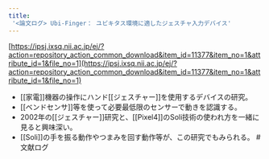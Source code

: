```yaml
---
title:
 '<論文ログ> Ubi-Finger： ユビキタス環境に適したジェスチャ入力デバイス'
---
```


[https://ipsj.ixsq.nii.ac.jp/ej/?action=repository_action_common_download&item_id=11377&item_no=1&attribute_id=1&file_no=1](https://ipsj.ixsq.nii.ac.jp/ej/?action=repository_action_common_download&item_id=11377&item_no=1&attribute_id=1&file_no=1)
- [[家電]]機器の操作にハンド[[ジェスチャー]]を使用するデバイスの研究。
- [[ベンドセンサ]]等を使って必要最低限のセンサーで動きを認識する。
- 2002年の[[ジェスチャー]]研究と、[[Pixel4]]のSoli技術の使われ方を一緒に見ると興味深い。
- [[Soli]]の手を振る動作やつまみを回す動作等が、この研究でもみられる。
#文献ログ

